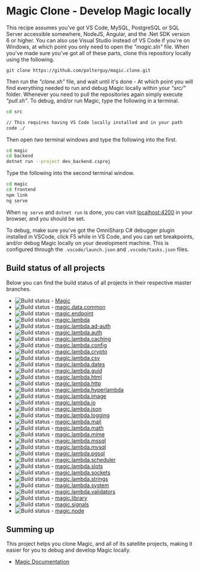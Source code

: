 
# Magic Clone - Develop Magic locally

This recipe assumes you've got VS Code, MySQL, PostgreSQL or SQL Server accessible somewhere, NodeJS,
Angular, and the .Net SDK version 6 or higher. You can also use Visual Studio instead of VS Code if
you're on Windows, at which point you only need to open the _"magic.sln"_ file. When you've made sure
you've got all of these parts, clone this repository locally using the following.

```
git clone https://github.com/polterguy/magic.clone.git
```

Then run the _"clone.sh"_ file, and wait until it's done - At which point you will find everything
needed to run and debug Magic locally within your _"src/"_ folder. Whenever you need to pull the
repositories again simply execute _"pull.sh"_. To debug, and/or run Magic, type the following in a terminal.

```bash
cd src

// This requires having VS Code locally installed and in your path
code ./
```

Then open _two_ terminal windows and type the following into the first.

```bash
cd magic
cd backend
dotnet run --project dev_backend.csproj
```

Type the following into the second terminal window.

```bash
cd magic
cd frontend
npm link
ng serve
```

When `ng serve` and `dotnet run` is done, you can visit [localhost:4200](https://localhost:4200) in your
browser, and you should be set.

To debug, make sure you've got the OmniSharp C# debugger plugin installed in VSCode, click F5 while in VS Code, 
and you can set breakpoints, and/or debug Magic locally on your development machine. This is configured through
the `.vscode/launch.json` and `.vscode/tasks.json` files.

## Build status of all projects

Below you can find the build status of all projects in their respective master branches.

* ![Build status](https://github.com/polterguy/magic/actions/workflows/codeql-analysis.yml/badge.svg) - [Magic](https://github.com/polterguy/magic)
* ![Build status](https://github.com/polterguy/magic.data.common/actions/workflows/build.yaml/badge.svg) - [magic.data.common](https://github.com/polterguy/magic.data.common)
* ![Build status](https://github.com/polterguy/magic.endpoint/actions/workflows/build.yaml/badge.svg) - [magic.endpoint](https://github.com/polterguy/magic.endpoint)
* ![Build status](https://github.com/polterguy/magic.lambda/actions/workflows/build.yaml/badge.svg) - [magic.lambda](https://github.com/polterguy/magic.lambda)
* ![Build status](https://github.com/polterguy/magic.lambda.ad-auth/actions/workflows/build.yaml/badge.svg) - [magic.lambda.ad-auth](https://github.com/polterguy/magic.lambda.ad-auth)
* ![Build status](https://github.com/polterguy/magic.lambda.auth/actions/workflows/build.yaml/badge.svg) - [magic.lambda.auth](https://github.com/polterguy/magic.lambda.auth)
* ![Build status](https://github.com/polterguy/magic.lambda.caching/actions/workflows/build.yaml/badge.svg) - [magic.lambda.caching](https://github.com/polterguy/magic.lambda.caching)
* ![Build status](https://github.com/polterguy/magic.lambda.config/actions/workflows/build.yaml/badge.svg) - [magic.lambda.config](https://github.com/polterguy/magic.lambda.config)
* ![Build status](https://github.com/polterguy/magic.lambda.crypto/actions/workflows/build.yaml/badge.svg) - [magic.lambda.crypto](https://github.com/polterguy/magic.lambda.crypto)
* ![Build status](https://github.com/polterguy/magic.lambda.csv/actions/workflows/build.yaml/badge.svg) - [magic.lambda.csv](https://github.com/polterguy/magic.lambda.csv)
* ![Build status](https://github.com/polterguy/magic.lambda.dates/actions/workflows/build.yaml/badge.svg) - [magic.lambda.dates](https://github.com/polterguy/magic.lambda.dates)
* ![Build status](https://github.com/polterguy/magic.lambda.guid/actions/workflows/build.yaml/badge.svg) - [magic.lambda.guid](https://github.com/polterguy/magic.lambda.guid)
* ![Build status](https://github.com/polterguy/magic.lambda.html/actions/workflows/build.yaml/badge.svg) - [magic.lambda.html](https://github.com/polterguy/magic.lambda.html)
* ![Build status](https://github.com/polterguy/magic.lambda.http/actions/workflows/build.yaml/badge.svg) - [magic.lambda.http](https://github.com/polterguy/magic.lambda.http)
* ![Build status](https://github.com/polterguy/magic.lambda.hyperlambda/actions/workflows/build.yaml/badge.svg) - [magic.lambda.hyperlambda](https://github.com/polterguy/magic.lambda.hyperlambda)
* ![Build status](https://github.com/polterguy/magic.lambda.image/actions/workflows/build.yaml/badge.svg) - [magic.lambda.image](https://github.com/polterguy/magic.lambda.image)
* ![Build status](https://github.com/polterguy/magic.lambda.io/actions/workflows/build.yaml/badge.svg) - [magic.lambda.io](https://github.com/polterguy/magic.lambda.io)
* ![Build status](https://github.com/polterguy/magic.lambda.json/actions/workflows/build.yaml/badge.svg) - [magic.lambda.json](https://github.com/polterguy/magic.lambda.json)
* ![Build status](https://github.com/polterguy/magic.lambda.logging/actions/workflows/build.yaml/badge.svg) - [magic.lambda.logging](https://github.com/polterguy/magic.lambda.logging)
* ![Build status](https://github.com/polterguy/magic.lambda.mail/actions/workflows/build.yaml/badge.svg) - [magic.lambda.mail](https://github.com/polterguy/magic.lambda.mail)
* ![Build status](https://github.com/polterguy/magic.lambda.math/actions/workflows/build.yaml/badge.svg) - [magic.lambda.math](https://github.com/polterguy/magic.lambda.math)
* ![Build status](https://github.com/polterguy/magic.lambda.mime/actions/workflows/build.yaml/badge.svg) - [magic.lambda.mime](https://github.com/polterguy/magic.lambda.mime)
* ![Build status](https://github.com/polterguy/magic.lambda.mssql/actions/workflows/build.yaml/badge.svg) - [magic.lambda.mssql](https://github.com/polterguy/magic.lambda.mssql)
* ![Build status](https://github.com/polterguy/magic.lambda.mysql/actions/workflows/build.yaml/badge.svg) - [magic.lambda.mysql](https://github.com/polterguy/magic.lambda.mysql)
* ![Build status](https://github.com/polterguy/magic.lambda.pgsql/actions/workflows/build.yaml/badge.svg) - [magic.lambda.pgsql](https://github.com/polterguy/magic.lambda.pgsql)
* ![Build status](https://github.com/polterguy/magic.lambda.scheduler/actions/workflows/build.yaml/badge.svg) - [magic.lambda.scheduler](https://github.com/polterguy/magic.lambda.scheduler)
* ![Build status](https://github.com/polterguy/magic.lambda.slots/actions/workflows/build.yaml/badge.svg) - [magic.lambda.slots](https://github.com/polterguy/magic.lambda.slots)
* ![Build status](https://github.com/polterguy/magic.lambda.sockets/actions/workflows/build.yaml/badge.svg) - [magic.lambda.sockets](https://github.com/polterguy/magic.lambda.sockets)
* ![Build status](https://github.com/polterguy/magic.lambda.strings/actions/workflows/build.yaml/badge.svg) - [magic.lambda.strings](https://github.com/polterguy/magic.lambda.strings)
* ![Build status](https://github.com/polterguy/magic.lambda.system/actions/workflows/build.yaml/badge.svg) - [magic.lambda.system](https://github.com/polterguy/magic.lambda.system)
* ![Build status](https://github.com/polterguy/magic.lambda.validators/actions/workflows/build.yaml/badge.svg) - [magic.lambda.validators](https://github.com/polterguy/magic.lambda.validators)
* ![Build status](https://github.com/polterguy/magic.library/actions/workflows/build.yaml/badge.svg) - [magic.library](https://github.com/polterguy/magic.library)
* ![Build status](https://github.com/polterguy/magic.signals/actions/workflows/build.yaml/badge.svg) - [magic.signals](https://github.com/polterguy/magic.signals)
* ![Build status](https://github.com/polterguy/magic.node/actions/workflows/build.yaml/badge.svg) - [magic.node](https://github.com/polterguy/magic.node)

## Summing up

This project helps you clone Magic, and all of its satellite projects, making it easier for you to debug and develop
Magic locally.

* [Magic Documentation](https://polterguy.github.io/)

